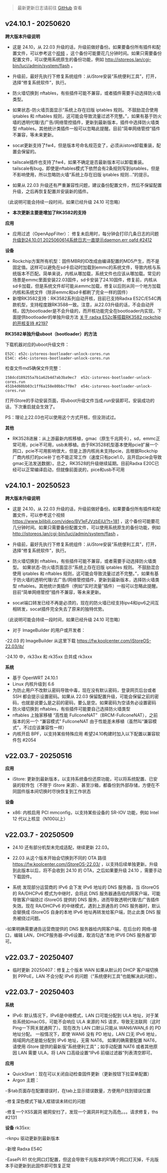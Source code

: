 > 最新更新日志请前往 [GitHub](https://github.com/istoreos/istoreos/discussions/categories/announcements?discussions_q=label%3Arelease+category%3AAnnouncements+sort%3Adate_created) 查看

## v24.10.1 - 20250620

**跨大版本升级说明**
* 这是 24.10，从 22.03 升级的话，升级前做好备份。如果要备份所有插件和配置文件，可以参考这个[视频](https://www.bilibili.com/video/BV1eFJVzbEjU/?t=181)  ，这个备份可能要花几分钟时间。如果只需要备份配置文件，可以使用系统原生的备份功能，例如 http://istoreos.lan/cgi-bin/luci/admin/system/flash 。

* 升级前，最好先执行下修复系统组件：从iStore安装“系统便利工具”，打开，选择“修复系统软件”，执行。

* 防火墙切换到 nftables，有些插件可能不兼容，或者插件需要手动选择防火墙类型。
* 如果状态-防火墙页面显示“系统上存在旧版 iptables 规则。 不鼓励混合使用 iptables 和 nftables 规则，这可能会导致流量过滤不完整。”，如果有基于防火墙的透明代理/去广告/网络管控插件，更新到最新版本，插件中选择防火墙类型 nftables。其他统计类插件一般可以忽略此提醒。目前“简单网络管控”插件不兼容，等未来更新。

* socat更新支持了fw4，但是版本号命名规范变了，必须从istore卸载重装，配置会保留的。

* tailscale插件也支持了fw4，如果不确定是否最新版本可以卸载重装。tailscale有bug，即使是nftables模式下依然会有2条规则写到iptables，但是不影响使用，所以忽略防火墙“系统上存在旧版 iptables 规则...”的提示。

* 如果从 22.03 升级还有严重兼容性问题，建议备份配置文件，然后不保留配置升级，之后再恢复配置并安装新的插件。

（此说明可能会持续一段时间，如果已经升级 24.10 可忽略）

* **本次更新主要是增加了RK3582的支持**

**应用**
* 应用过滤（OpenAppFilter）： 修复未启用时，每分钟会打印几条日志的问题 [升级到24.10.01 2025060614系统日志一直提示daemon.err oafd #2412](https://github.com/istoreos/istoreos/issues/2412)

**设备**
* Rockchip方案所有机型：固件MBR的ID改成由编译配置的MD5产生，而不是固定值。这样可以避免在sd卡启动时加载到emmc的系统文件，导致内核与系统版本不匹配。简单来说，内核从哪加载，系统文件也应该从哪加载。常见的场景是emmc里面安装22.03固件，sd卡安装了24.10固件，修复前，内核从sd卡加载，但是系统文件却可能从emmc加载，修复以后则从同一个地方加载内核和系统文件（除非emmc和sd卡都刷了完全一样的固件）
* 新增RK3582支持：RK3582系列自动开核，目前已支持Radxa E52C/E54C两款机型，支持程度跟RK3588一致。注意，从22.03升级的话，不会自动开核，因为bootloader是不会升级的，而开核功能完全在bootloader内实现，下面提供bootloader的单独升级方法 [关于 radxa E52c等搭载RK3582 rockchip的开核支持 #2197](https://github.com/istoreos/istoreos/issues/2412)

**RK3582单独升级uboot（bootloader）的方法**

下载机器对应的uboot升级文件：
```
E52C: e52c-istoreos-bootloader-unlock-cores.run
E54C: e54c-istoreos-bootloader-unlock-cores.run
```
检查文件md5确保文件完整：
```
158dcd189255a7b1a62b4d7ab3ba9ec7  e52c-istoreos-bootloader-unlock-cores.run
451b4d60bb03c1ff6a158e80bbc7f0e7  e54c-istoreos-bootloader-unlock-cores.run
```
打开iStore的手动安装页面，将uboot升级文件当成.run安装即可。安装成功的话，下次重启就会生效了。

PS：理论上22.03也可以使用这个方式开核，但没测试过。

**其他**
* RK3528进展：从上游最新内核移植，gmac（原生千兆网卡），sd，emmc正常可用，pcie不可用，usb未移植。由于RK3528机型基本使用pcie扩展一个网口，pcie不可用影响很大，但是上游内核尚未支持pcie，且根据Rockchip厂商内核打的pcie补丁也不能正常工作（速度只有pcie1.0，且开启pcie会导致gmac无法发送数据）。总之，RK3528的升级继续延期。目前Radxa E20C已经可以正常编译启动，但就像前面说的，pice和usb不可用







## v24.10.1 - 20250523

**跨大版本升级说明**
* 这是 24.10，从 22.03 升级的话，升级前做好备份。如果要备份所有插件和配置文件，可以参考这个视频 https://www.bilibili.com/video/BV1eFJVzbEjU/?t=181 ，这个备份可能要花几分钟时间。如果只需要备份配置文件，可以使用系统原生的备份功能，例如 http://istoreos.lan/cgi-bin/luci/admin/system/flash 。

* 升级前，最好先执行下修复系统组件：从iStore安装“系统便利工具”，打开，选择“修复系统软件”，执行。

* 防火墙切换到 nftables，有些插件可能不兼容，或者需要手动选择防火墙类型。
如果状态-防火墙页面显示“系统上存在旧版 iptables 规则。 不鼓励混合使用 iptables 和 nftables 规则，这可能会导致流量过滤不完整。”，如果有基于防火墙的透明代理/去广告/网络管控插件，更新到最新版本，选择防火墙类型 nftables。其他统计类插件（例如“实时流量”插件）一般可以忽略此提醒。目前“简单网络管控”插件不兼容，等未来更新。

* socat端口转发已经不再是必须的，现在的防火墙已经支持ipv4和ipv6之间互相转发，socat插件完全失去了原来的独特优势。

（此说明可能会持续一段时间，如果已经升级 24.10 可忽略）

* 对于 ImageBuilder 的用户或开发者：

-22.03 的 ImageBuilder 从这里下载 https://fw.koolcenter.com/iStoreOS-22.03/ib/

-24.10 中，rk33xx 和 rk35xx 合并成 rk3xxx

**系统**
* 基于 OpenWRT 24.10.1
* Linux 内核升级到 6.6
* 为防止用户不改默认密码导致中毒，现在没有默认密码，登录网页后台或者 SSH 都会提示设置密码。如果从 22.03 保留配置升级，可能会保留之前的密码，也就是说要么是之前的密码，要么是空。如果密码为空请务必设置密码
* 防火墙切换到 nftables，有些插件可能要自己选择防火墙类型
* nftables 上独家移植 “高性能 FullconeNAT”（BRCM-FullconeNAT），之前版本的另一个 “兼容模式” FullconeNAT 由于性能差未移植（虽然叫“兼容模式”，不过应该兼容性一样）
* 内核开启 BPF，以支持某些特殊应用 希望24.10构建时加入以下配置以兼容软件包 #2054





## v22.03.7 - 20250516

**应用**
* iStore: 更新到最新版本，以支持系统备份还原功能，可以将系统配置、已安装的软件包（不限于 iStore 来源）、甚至沙箱，都备份到外部存储，方便在不同固件版本间切换时尽快恢复到工作状态

**设备**
* x86: 内核启用 PCI mmconfig，以支持某些设备的 SR-IOV 功能，例如 Intel 12 代以上核显（N100以上）


## v22.03.7 - 20250509

* 24.10 还有部分机型未完成适配，继续更新 22.03。

* 22.03 从这个版本开始会切换到不同的 OTA 路径 https://fw.koolcenter.com/iStoreOS-22.03/ ，以支持后续单独更新。升级到此版本以后，将不会收到 24.10 的 OTA，之后如果要升级 24.10 ，需要手动下载固件。

* 系统
发现部分运营商的 IPv6 会下发 IPv6 地址的 DNS 服务器，当 iStoreOS 的 RA/DHCPv6 模式为中继时，会将此 DNS 服务器通告给内网客户端，可能导致客户端绕过 iStoreOS 提供的 DNS 服务，进而导致透明代理/去广告插件失效。现在 RA/DHCPv6 的中继模式，遇到上游通告的 DNS 服务器时，默认会替换成 iStoreOS 自身的本地 IPv6 地址再转发给客户端，防止此类 DNS 服务被绕过问题。

-如果明确需要通告运营商提供的 DNS 服务器给内网客户端，在后台的 网络-接口，编辑 LAN，DHCP服务器-IPv6设置，取消勾选“本地 IPV6 DNS 服务器”即可。


## v22.03.7 - 20250407

* 临时更新 20250407：修复上个版本 WAN 如果从默认的 DHCP 客户端切换到 PPPoE，LAN 不会分配 IPv6 的问题（“系统便利工具”也能解决此问题）。


## v22.03.7 - 20250403

**系统**
* IPv6: 默认情况下，IPv6是中继模式，LAN 口可能分配到 ULA 地址，对于某些系统如macOS，可能不会响应 ULA 来源的 NS 请求，导致无法联网（这时Ping一下网关就通网了）。现在改为 LAN 口默认只能从 WAN6/WAN_6 的 PD 地址分配。
一般情况下，即使 WAN6 没有 PD 地址，LAN 口无 IPv6 地址，局域网内还是能分配到 IPv6 地址，无需 NAT6。
如果的确需要配置 NAT6，请使用 iStore 提供的最新版“系统便利工具”；如手动配置 NAT6 或者其他原因 LAN 需要 ULA，将 LAN 口高级设置“IPv6 前缀过滤器”列表清空即可。

**应用**
* QuickStart：现在可以关闭自动检查固件更新（更新按钮下拉菜单配置）
* Argon 主题：

-多tab页面存在配置错误时，在tab上显示错误数量，方便用户找到错误位置

-修复深色模式下输入框错误未转红的问题

-修复一个XSS漏洞 被网安扫了，发现一个漏洞并判定为高危。。。请求修复，ths #2131

**设备**
rk35xx:

-rknpu 驱动更新到最新版本

-新增 Radxa E54C

-EasePi R1 优化网口灯配置，但这会导致千兆版本的R1两个网口灯灭掉，千兆版本手动更新到此固件即可恢复正常
